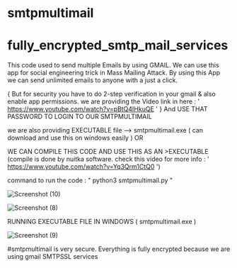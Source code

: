 # smtpmultimail
# fully_encrypted_smtp_mail_services

This code used to send multiple Emails by using GMAIL.
We can use this app for social engineering trick in Mass Mailing Attack.
By using this App we can send unlimited emails to anyone with a just a click.

{ But for security you have to do 2-step verification in your gmail & also enable app permissions.
we are providing the Video link in here : ' https://www.youtube.com/watch?v=pBtQ4IHkuQE ' }
And USE THAT PASSWORD TO LOGIN TO OUR SMTPMULTIMAIL

we are also providing EXECUTABLE file  --> smtpmultimail.exe ( can download and use this on windows easily ) OR

WE CAN COMPILE THIS CODE AND USE THIS AS AN >EXECUTABLE  (compile is done by nuitka software. check this video for more info : ' https://www.youtube.com/watch?v=Yq3Qrm1CtQ0 ')

command to run the code :
    " python3 smtpmultimail.py "
    
![Screenshot (10)](https://user-images.githubusercontent.com/92925838/178206811-3369c402-3115-4026-96e0-06b1ea9a9681.png)

![Screenshot (8)](https://user-images.githubusercontent.com/92925838/178205092-6a1d7bef-debf-4b5b-949a-f64e21012d35.png)


RUNNING EXECUTABLE FILE IN WINDOWS ( smtpmultimail.exe )

![Screenshot (9)](https://user-images.githubusercontent.com/92925838/178205565-5280c403-0a70-4663-8487-f965b32a571a.png)

   #smtpmultimail is very secure. Everything is fully encrypted because we are using gmail SMTPSSL services
